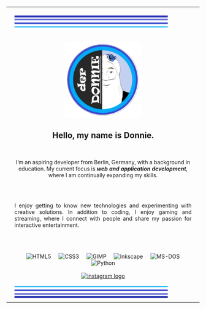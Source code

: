 <table align="center" border="0" cellpadding="0" cellspacing="0">
  <tr>
    <td width="80"><img src=".github/assets/corner-top-left.svg" height="80" alt=""></td>
    <td width="100%"><img src=".github/assets/edge-top.svg" height="48" alt=""></td>
    <td width="80"><img src=".github/assets/corner-top-right.svg" height="80" alt=""></td>
  </tr>
  <tr>
    <td><img src=".github/assets/edge-left.svg" width="10" height="1" alt=""></td>
    <td align="center">
        <div align="center">
          <img height="200" src=".github/assets/LogoDonnie.png"  />
        </div>
	<h2 align="center">Hello, my name is Donnie.</h2><br>
      	<p align="center">I’m an aspiring developer from Berlin, Germany, with a background in education. My current focus is <b><i>web and application development</i></b>, where I am continually expanding my skills.</p><br><br>
	<p align="justify">I enjoy getting to know new technologies and experimenting with creative solutions. In addition to coding, I enjoy gaming and streaming, where I connect with people and share my passion for interactive entertainment.</p><br><br><br>
	<img width="12"> <img src="https://cdn.jsdelivr.net/gh/devicons/devicon/icons/html5/html5-original.svg"
        height="40" alt="HTML5"> <img width="12"> <img
        src="https://cdn.jsdelivr.net/gh/devicons/devicon/icons/css3/css3-original.svg" height="40" alt="CSS3"> <img
        width="12"> <img src="https://cdn.jsdelivr.net/gh/devicons/devicon/icons/gimp/gimp-original.svg" height="40"
        alt="GIMP"> <img width="12"> <img
        src="https://cdn.jsdelivr.net/gh/devicons/devicon/icons/inkscape/inkscape-original.svg" height="40"
        alt="Inkscape"> <img width="12"> <img
        src="https://cdn.jsdelivr.net/gh/devicons/devicon/icons/msdos/msdos-original.svg" height="40" alt="MS-DOS"> <img
        width="12"> <img src="https://cdn.jsdelivr.net/gh/devicons/devicon/icons/python/python-original.svg" height="40"
        alt="Python"><br><br>
	<a href="https://www.instagram.com/DonnieZockt/" target="_blank">
    		<img src="https://raw.githubusercontent.com/maurodesouza/profile-readme-generator/master/src/assets/icons/social/instagram/default.svg" width="52" height="40" alt="instagram logo"  />
  </a>
    </td>
    <td><img src=".github/assets/edge-right.svg" width="10" height="1" alt=""></td>
  </tr>
  <tr>
    <td><img src=".github/assets/corner-bl.svg" height="80" alt=""></td>
    <td><img src=".github/assets/edge-bottom.svg" height="48" alt=""></td>
    <td><img src=".github/assets/corner-br.svg" height="80" alt=""></td>
  </tr>
</table>
